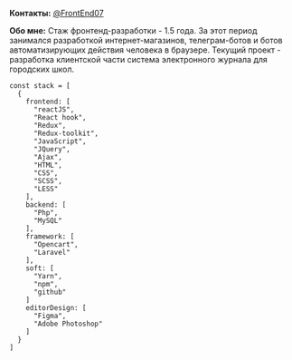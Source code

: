 **Контакты:** [@FrontEnd07](https://t.me/FrontEnd07)

**Обо мне:**  Стаж фронтенд-разработки - 1.5 года. За этот период занимался разработкой интернет-магазинов, телеграм-ботов и ботов автоматизирующих действия человека в браузере. Текущий проект - разработка клиентской части система электронного журнала для городских школ.




```
const stack = [
  {
    frontend: [
      "reactJS", 
      "React hook", 
      "Redux", 
      "Redux-toolkit", 
      "JavaScript", 
      "JQuery", 
      "Ajax", 
      "HTML", 
      "CSS",
      "SCSS",
      "LESS"
    ],
    backend: [
      "Php",
      "MySQL"
    ],
    framework: [
      "Opencart",
      "Laravel"
    ],
    soft: [
      "Yarn",
      "npm",
      "github"
    ]
    editorDesign: [
      "Figma",
      "Adobe Photoshop"
    ]
  }
]
```
